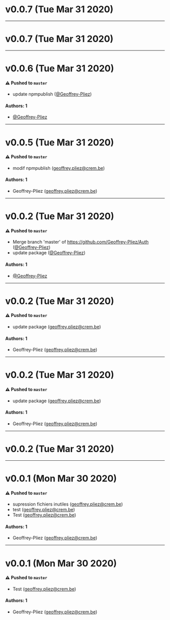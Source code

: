 # v0.0.7 (Tue Mar 31 2020)



---

# v0.0.7 (Tue Mar 31 2020)



---

# v0.0.6 (Tue Mar 31 2020)

#### ⚠️  Pushed to `master`

- update npmpublish ([@Geoffrey-Pliez](https://github.com/Geoffrey-Pliez))

#### Authors: 1

- [@Geoffrey-Pliez](https://github.com/Geoffrey-Pliez)

---

# v0.0.5 (Tue Mar 31 2020)

#### ⚠️  Pushed to `master`

- modif npmpublish (geoffrey.pliez@crem.be)

#### Authors: 1

- Geoffrey-Pliez (geoffrey.pliez@crem.be)

---

# v0.0.2 (Tue Mar 31 2020)

#### ⚠️  Pushed to `master`

- Merge branch 'master' of https://github.com/Geoffrey-Pliez/Auth ([@Geoffrey-Pliez](https://github.com/Geoffrey-Pliez))
- update package ([@Geoffrey-Pliez](https://github.com/Geoffrey-Pliez))

#### Authors: 1

- [@Geoffrey-Pliez](https://github.com/Geoffrey-Pliez)

---

# v0.0.2 (Tue Mar 31 2020)

#### ⚠️  Pushed to `master`

- update package (geoffrey.pliez@crem.be)

#### Authors: 1

- Geoffrey-Pliez (geoffrey.pliez@crem.be)

---

# v0.0.2 (Tue Mar 31 2020)

#### ⚠️  Pushed to `master`

- update package (geoffrey.pliez@crem.be)

#### Authors: 1

- Geoffrey-Pliez (geoffrey.pliez@crem.be)

---

# v0.0.2 (Tue Mar 31 2020)



---

# v0.0.1 (Mon Mar 30 2020)

#### ⚠️  Pushed to `master`

- supression fichiers inutiles (geoffrey.pliez@crem.be)
- test (geoffrey.pliez@crem.be)
- Test (geoffrey.pliez@crem.be)

#### Authors: 1

- Geoffrey-Pliez (geoffrey.pliez@crem.be)

---

# v0.0.1 (Mon Mar 30 2020)

#### ⚠️  Pushed to `master`

- Test (geoffrey.pliez@crem.be)

#### Authors: 1

- Geoffrey-Pliez (geoffrey.pliez@crem.be)